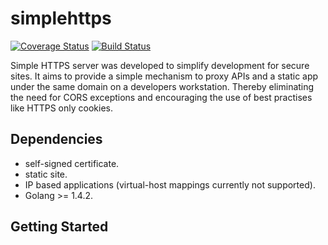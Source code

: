 # simplehttps

[![Coverage Status](https://coveralls.io/repos/nfisher/simplehttps/badge.svg?branch=master&service=github)](https://coveralls.io/github/nfisher/simplehttps?branch=master)
[![Build Status](https://travis-ci.org/nfisher/simplehttps.svg?branch=master)](https://travis-ci.org/nfisher/simplehttps)


Simple HTTPS server was developed to simplify development for secure sites. It aims to provide a simple mechanism to proxy APIs and a static app under the same domain on a developers workstation. Thereby eliminating the need for CORS exceptions and encouraging the use of best practises like HTTPS only cookies.

## Dependencies

- self-signed certificate.
- static site.
- IP based applications (virtual-host mappings currently not supported).
- Golang >= 1.4.2.

## Getting Started

